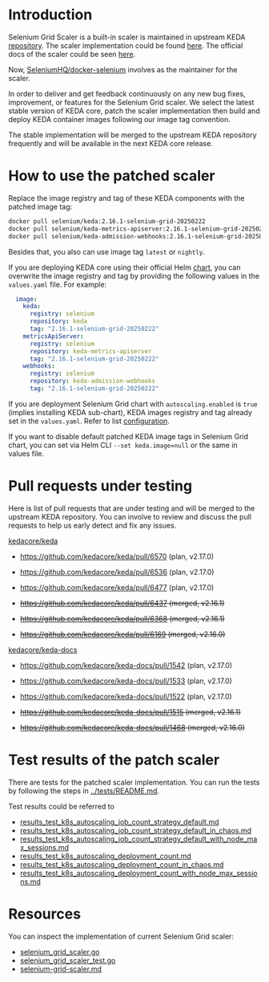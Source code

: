 # Introduction

Selenium Grid Scaler is a built-in scaler is maintained in upstream KEDA [repository](https://github.com/kedacore/keda). The scaler implementation could be found [here](https://github.com/kedacore/keda/blob/main/pkg/scalers/selenium_grid_scaler.go). The official docs of the scaler could be seen [here](https://keda.sh/docs/latest/scalers/selenium-grid-scaler/).

Now, [SeleniumHQ/docker-selenium](https://github.com/SeleniumHQ/docker-selenium) involves as the maintainer for the scaler.

In order to deliver and get feedback continuously on any new bug fixes, improvement, or features for the Selenium Grid scaler. We select the latest stable version of KEDA core, patch the scaler implementation then build and deploy KEDA container images following our image tag convention.

The stable implementation will be merged to the upstream KEDA repository frequently and will be available in the next KEDA core release.

# How to use the patched scaler

Replace the image registry and tag of these KEDA components with the patched image tag:

```bash
docker pull selenium/keda:2.16.1-selenium-grid-20250222
docker pull selenium/keda-metrics-apiserver:2.16.1-selenium-grid-20250222
docker pull selenium/keda-admission-webhooks:2.16.1-selenium-grid-20250222
```

Besides that, you also can use image tag `latest` or `nightly`.

If you are deploying KEDA core using their official Helm [chart](https://github.com/kedacore/charts), you can overwrite the image registry and tag by providing the following values in the `values.yaml` file. For example:

```yaml
  image:
    keda:
      registry: selenium
      repository: keda
      tag: "2.16.1-selenium-grid-20250222"
    metricsApiServer:
      registry: selenium
      repository: keda-metrics-apiserver
      tag: "2.16.1-selenium-grid-20250222"
    webhooks:
      registry: selenium
      repository: keda-admission-webhooks
      tag: "2.16.1-selenium-grid-20250222"
```

If you are deployment Selenium Grid chart with `autoscaling.enabled` is `true` (implies installing KEDA sub-chart), KEDA images registry and tag already set in the `values.yaml`. Refer to list [configuration](../charts/selenium-grid/CONFIGURATION.md).

If you want to disable default patched KEDA image tags in Selenium Grid chart, you can set via Helm CLI `--set keda.image=null` or the same in values file.

# Pull requests under testing

Here is list of pull requests that are under testing and will be merged to the upstream KEDA repository.
You can involve to review and discuss the pull requests to help us early detect and fix any issues.

[kedacore/keda](https://github.com/kedacore/keda)

- https://github.com/kedacore/keda/pull/6570 (plan, v2.17.0)

- https://github.com/kedacore/keda/pull/6536 (plan, v2.17.0)

- https://github.com/kedacore/keda/pull/6477 (plan, v2.17.0)

- ~~https://github.com/kedacore/keda/pull/6437 (merged, v2.16.1)~~

- ~~https://github.com/kedacore/keda/pull/6368 (merged, v2.16.1)~~

- ~~https://github.com/kedacore/keda/pull/6169 (merged, v2.16.0)~~

[kedacore/keda-docs](https://github.com/kedacore/keda-docs)

- https://github.com/kedacore/keda-docs/pull/1542 (plan, v2.17.0)

- https://github.com/kedacore/keda-docs/pull/1533 (plan, v2.17.0)

- https://github.com/kedacore/keda-docs/pull/1522 (plan, v2.17.0)

- ~~https://github.com/kedacore/keda-docs/pull/1515 (merged, v2.16.1)~~

- ~~https://github.com/kedacore/keda-docs/pull/1468 (merged, v2.16.0)~~

# Test results of the patch scaler

There are tests for the patched scaler implementation. You can run the tests by following the steps in [../tests/README.md](../tests/README.md).

Test results could be referred to

- [results_test_k8s_autoscaling_job_count_strategy_default.md](./results_test_k8s_autoscaling_job_count_strategy_default.md)
- [results_test_k8s_autoscaling_job_count_strategy_default_in_chaos.md](./results_test_k8s_autoscaling_job_count_strategy_default_in_chaos.md)
- [results_test_k8s_autoscaling_job_count_strategy_default_with_node_max_sessions.md](./results_test_k8s_autoscaling_job_count_strategy_default_with_node_max_sessions.md)
- [results_test_k8s_autoscaling_deployment_count.md](./results_test_k8s_autoscaling_deployment_count.md)
- [results_test_k8s_autoscaling_deployment_count_in_chaos.md](./results_test_k8s_autoscaling_deployment_count_in_chaos.md)
- [results_test_k8s_autoscaling_deployment_count_with_node_max_sessions.md](./results_test_k8s_autoscaling_deployment_count_with_node_max_sessions.md)

# Resources

You can inspect the implementation of current Selenium Grid scaler:

- [selenium_grid_scaler.go](./scalers/selenium_grid_scaler.go)
- [selenium_grid_scaler_test.go](./scalers/selenium_grid_scaler_test.go)
- [selenium-grid-scaler.md](./scalers/selenium-grid-scaler.md)

